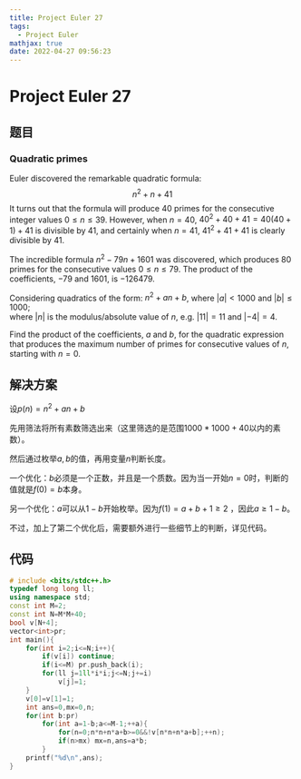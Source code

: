 ```yaml
---
title: Project Euler 27
tags:
  - Project Euler
mathjax: true
date: 2022-04-27 09:56:23
---
```


<escape><!-- more --></escape>

# Project Euler 27
## 题目
### Quadratic primes
Euler discovered the remarkable quadratic formula:
$$n^2 + n + 41$$
It turns out that the formula will produce $40$ primes for the consecutive integer values $0 \le n \le 39$. However, when $n = 40$, $40^2 + 40 + 41 = 40(40 + 1) + 41$ is divisible by $41$, and certainly when $n = 41$, $41^2 + 41 + 41$ is clearly divisible by $41$.

The incredible formula $n^2 - 79n + 1601$ was discovered, which produces $80$ primes for the consecutive values $0 \le n \le 79$. The product of the coefficients, $−79$ and $1601$, is $−126479$.

Considering quadratics of the form: $n^2 + an + b$, where $|a|\lt 1000$ and $|b| \le 1000$;<br>where $|n|$ is the modulus/absolute value of $n$, e.g. $|11| = 11$ and $|-4| = 4$.

Find the product of the coefficients, $a$ and $b$, for the quadratic expression that produces the maximum number of primes for consecutive values of $n$, starting with $n = 0$.

## 解决方案

设$p(n)=n^2+an+b$

先用筛法将所有素数筛选出来（这里筛选的是范围$1000*1000+40$以内的素数）。

然后通过枚举$a,b$的值，再用变量$n$判断长度。

一个优化：$b$必须是一个正数，并且是一个质数。因为当一开始$n=0$时，判断的值就是$f(0)=b$本身。

另一个优化：$a$可以从$1-b$开始枚举。因为$f(1)=a+b+1\ge2$ ，因此$a\ge 1-b$。

不过，加上了第二个优化后，需要额外进行一些细节上的判断，详见代码。

## 代码

```C++
# include <bits/stdc++.h>
typedef long long ll;
using namespace std;
const int M=2;
const int N=M*M+40;
bool v[N+4];
vector<int>pr;
int main(){
    for(int i=2;i<=N;i++){
        if(v[i]) continue;
        if(i<=M) pr.push_back(i);
        for(ll j=1ll*i*i;j<=N;j+=i)
            v[j]=1;
    }
    v[0]=v[1]=1;
    int ans=0,mx=0,n;
    for(int b:pr)
        for(int a=1-b;a<=M-1;++a){
            for(n=0;n*n+n*a+b>=0&&!v[n*n+n*a+b];++n);
            if(n>mx) mx=n,ans=a*b;
        }
    printf("%d\n",ans);
}
```